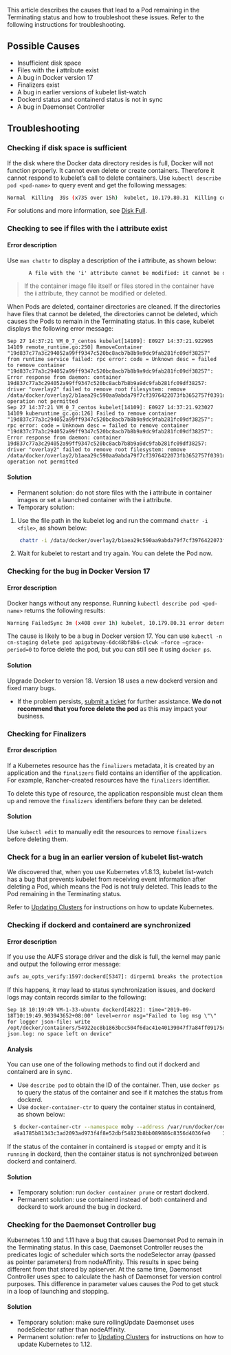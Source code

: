 This article describes the causes that lead to a Pod remaining in the Terminating status and how to troubleshoot these issues. Refer to the following instructions for troubleshooting.

## Possible Causes
- Insufficient disk space
- Files with the **i** attribute exist
- A bug in Docker version 17
- Finalizers exist
- A bug in earlier versions of kubelet list-watch
- Dockerd status and containerd status is not in sync
- A bug in Daemonset Controller

## Troubleshooting
### Checking if disk space is sufficient
If the disk where the Docker data directory resides is full, Docker will not function properly. It cannot even delete or create containers. Therefore it cannot respond to kubelet’s call to delete containers. Use `kubectl describe pod <pod-name>` to query event and get the following messages:
```bash
Normal  Killing  39s (x735 over 15h)  kubelet, 10.179.80.31  Killing container with id docker://apigateway:Need to kill Pod
```

For solutions and more information, see [Disk Full](https://intl.cloud.tencent.com/document/product/457/35753).

### Checking to see if files with the **i** attribute exist
#### Error description
Use `man chattr` to display a description of the **i** attribute, as shown below:
``` txt
       A file with the 'i' attribute cannot be modified: it cannot be deleted or renamed, no link can be created to this file and no data can be written to the file.  Only the superuser or a process possessing the CAP_LINUX_IMMUTABLE capability can set or clear this attribute.
```
> If the container image file itself or files stored in the container have the **i** attribute, they cannot be modified or deleted. 
>
When Pods are deleted, container directories are cleaned. If the directories have files that cannot be deleted, the directories cannot be deleted, which causes the Pods to remain in the Terminating status. In this case, kubelet displays the following error message:
``` log
Sep 27 14:37:21 VM_0_7_centos kubelet[14109]: E0927 14:37:21.922965   14109 remote_runtime.go:250] RemoveContainer "19d837c77a3c294052a99ff9347c520bc8acb7b8b9a9dc9fab281fc09df38257" from runtime service failed: rpc error: code = Unknown desc = failed to remove container "19d837c77a3c294052a99ff9347c520bc8acb7b8b9a9dc9fab281fc09df38257": Error response from daemon: container 19d837c77a3c294052a99ff9347c520bc8acb7b8b9a9dc9fab281fc09df38257: driver "overlay2" failed to remove root filesystem: remove /data/docker/overlay2/b1aea29c590aa9abda79f7cf3976422073fb3652757f0391db88534027546868/diff/usr/bin/bash: operation not permitted
Sep 27 14:37:21 VM_0_7_centos kubelet[14109]: E0927 14:37:21.923027   14109 kuberuntime_gc.go:126] Failed to remove container "19d837c77a3c294052a99ff9347c520bc8acb7b8b9a9dc9fab281fc09df38257": rpc error: code = Unknown desc = failed to remove container "19d837c77a3c294052a99ff9347c520bc8acb7b8b9a9dc9fab281fc09df38257": Error response from daemon: container 19d837c77a3c294052a99ff9347c520bc8acb7b8b9a9dc9fab281fc09df38257: driver "overlay2" failed to remove root filesystem: remove /data/docker/overlay2/b1aea29c590aa9abda79f7cf3976422073fb3652757f0391db88534027546868/diff/usr/bin/bash: operation not permitted
```

#### Solution
- Permanent solution: do not store files with the **i** attribute in container images or set a launched container with the **i** attribute.
- Temporary solution:
 1. Use the file path in the kubelet log and run the command `chattr -i <file>`, as shown below:
``` bash
    chattr -i /data/docker/overlay2/b1aea29c590aa9abda79f7cf3976422073fb3652757f0391db88534027546868/diff/usr/bin/bash
```
 2. Wait for kubelet to restart and try again. You can delete the Pod now.

### Checking for the bug in Docker Version 17
#### Error description
Docker hangs without any response. Running `kubectl describe pod <pod-name>` returns the following results:
```bash
Warning FailedSync 3m (x408 over 1h) kubelet, 10.179.80.31 error determining status: rpc error: code = DeadlineExceeded desc = context deadline exceeded
```

The cause is likely to be a bug in Docker version 17. You can use `kubectl -n cn-staging delete pod apigateway-6dc48bf8b6-clcwk –force –grace-period=0` to force delete the pod, but you can still see it using `docker ps`.

#### Solution
Upgrade Docker to version 18. Version 18 uses a new dockerd version and fixed many bugs.
- If the problem persists, [submit a ticket](https://console.cloud.tencent.com/workorder/category/?level1_id=6&level2_id=350&source=undefined&data_title=%E5%AE%B9%E5%99%A8%E6%9C%8D%E5%8A%A1TKE&step=1) for further assistance. **We do not recommend that you force delete the pod** as this may impact your business.

### Checking for Finalizers
#### Error description
If a Kubernetes resource has the `finalizers` metadata, it is created by an application and the `finalizers` field contains an identifier of the application. For example, Rancher-created resources have the `finalizers` identifier.

To delete this type of resource, the application responsible must clean them up and remove the `finalizers` identifiers before they can be deleted.

#### Solution
Use `kubectl edit` to manually edit the resources to remove `finalizers` before deleting them.


### Check for a bug in an earlier version of kubelet list-watch
We discovered that, when you use Kubernetes v1.8.13, kubelet list-watch has a bug that prevents kubelet from receiving event information after deleting a Pod, which means the Pod is not truly deleted. This leads to the Pod remaining in the Terminating status.

Refer to [Updating Clusters](https://intl.cloud.tencent.com/document/product/457/30640) for instructions on how to update Kubernetes.

### Checking if dockerd and containerd are synchronized

#### Error description
If you use the AUFS storage driver and the disk is full, the kernel may panic and output the following error message:
``` txt
aufs au_opts_verify:1597:dockerd[5347]: dirperm1 breaks the protection by the permission bits on the lower branch
```
If this happens, it may lead to status synchronization issues, and dockerd logs may contain records similar to the following:
``` log
Sep 18 10:19:49 VM-1-33-ubuntu dockerd[4822]: time="2019-09-18T10:19:49.903943652+08:00" level=error msg="Failed to log msg \"\" for logger json-file: write /opt/docker/containers/54922ec8b1863bcc504f6dac41e40139047f7a84ff09175d2800100aaccbad1f/54922ec8b1863bcc504f6dac41e40139047f7a84ff09175d2800100aaccbad1f-json.log: no space left on device"
```

#### Analysis
You can use one of the following methods to find out if dockerd and containerd are in sync.
* Use `describe pod` to obtain the ID of the container. Then, use `docker ps` to query the status of the container and see if it matches the status from dockerd.
* Use `docker-container-ctr` to query the container status in containerd, as shown below:
``` bash
  $ docker-container-ctr --namespace moby --address /var/run/docker/containerd/docker-containerd.sock task ls |grep a9a1785b81343c3ad2093ad973f4f8e52dbf54823b8bb089886c8356d4036fe0
  a9a1785b81343c3ad2093ad973f4f8e52dbf54823b8bb089886c8356d4036fe0    30639    STOPPED
```

If the status of the container in containerd is `stopped` or empty and it is `running` in dockerd, then the container status is not synchronized between dockerd and containerd.




#### Solution
* Temporary solution: run `docker container prune` or restart dockerd.
* Permanent solution: use containerd instead of both containerd and dockerd to work around the bug in dockerd.

### Checking for the Daemonset Controller bug

Kubernetes 1.10 and 1.11 have a bug that causes Daemonset Pod to remain in the Terminating status. In this case, Daemonset Controller reuses the predicates logic of scheduler which sorts the nodeSelector array (passed as pointer parameters) from nodeAffinity. This results in spec being different from that stored by apiserver. At the same time, Daemonset Controller uses spec to calculate the hash of Daemonset for version control purposes.
This difference in parameter values causes the Pod to get stuck in a loop of launching and stopping.

#### Solution
- Temporary solution: make sure rollingUpdate Daemonset uses nodeSelector rather than nodeAffinity.
- Permanent solution: refer to [Updating Clusters](https://intl.cloud.tencent.com/document/product/457/30640) for instructions on how to update Kubernetes to 1.12.

